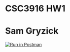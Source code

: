 # CSC3916 HW1
# Sam Gryzick

[![Run in Postman](https://run.pstmn.io/button.svg)](https://god.postman.co/run-collection/94a199393f9e92d8e226?action=collection%2Fimport)
